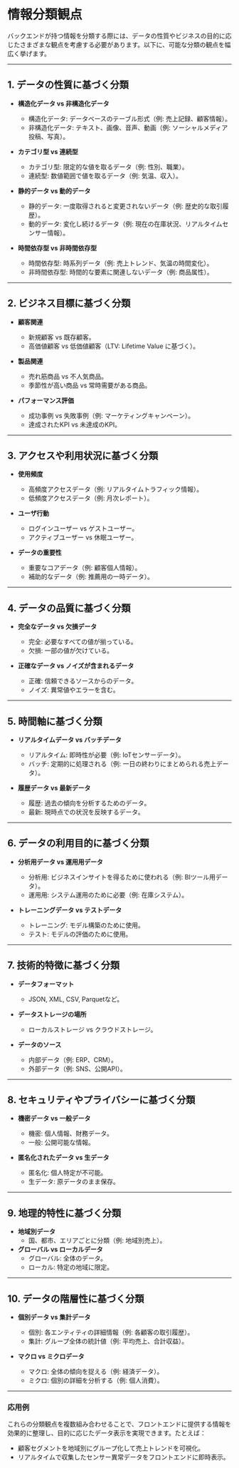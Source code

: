 # 情報分類観点

バックエンドが持つ情報を分類する際には、データの性質やビジネスの目的に応じたさまざまな観点を考慮する必要があります。以下に、可能な分類の観点を幅広く挙げます。

---

## **1. データの性質に基づく分類**
- **構造化データ vs 非構造化データ**  
  - 構造化データ: データベースのテーブル形式（例: 売上記録、顧客情報）。  
  - 非構造化データ: テキスト、画像、音声、動画（例: ソーシャルメディア投稿、写真）。

- **カテゴリ型 vs 連続型**  
  - カテゴリ型: 限定的な値を取るデータ（例: 性別、職業）。  
  - 連続型: 数値範囲で値を取るデータ（例: 気温、収入）。

- **静的データ vs 動的データ**  
  - 静的データ: 一度取得されると変更されないデータ（例: 歴史的な取引履歴）。  
  - 動的データ: 変化し続けるデータ（例: 現在の在庫状況、リアルタイムセンサー情報）。

- **時間依存型 vs 非時間依存型**  
  - 時間依存型: 時系列データ（例: 売上トレンド、気温の時間変化）。  
  - 非時間依存型: 時間的な要素に関連しないデータ（例: 商品属性）。

---

## **2. ビジネス目標に基づく分類**
- **顧客関連**  
  - 新規顧客 vs 既存顧客。  
  - 高価値顧客 vs 低価値顧客（LTV: Lifetime Value に基づく）。

- **製品関連**  
  - 売れ筋商品 vs 不人気商品。  
  - 季節性が高い商品 vs 常時需要がある商品。

- **パフォーマンス評価**  
  - 成功事例 vs 失敗事例（例: マーケティングキャンペーン）。  
  - 達成されたKPI vs 未達成のKPI。

---

## **3. アクセスや利用状況に基づく分類**
- **使用頻度**  
  - 高頻度アクセスデータ（例: リアルタイムトラフィック情報）。  
  - 低頻度アクセスデータ（例: 月次レポート）。

- **ユーザ行動**  
  - ログインユーザー vs ゲストユーザー。  
  - アクティブユーザー vs 休眠ユーザー。

- **データの重要性**  
  - 重要なコアデータ（例: 顧客個人情報）。  
  - 補助的なデータ（例: 推薦用の一時データ）。

---

## **4. データの品質に基づく分類**
- **完全なデータ vs 欠損データ**  
  - 完全: 必要なすべての値が揃っている。  
  - 欠損: 一部の値が欠けている。

- **正確なデータ vs ノイズが含まれるデータ**  
  - 正確: 信頼できるソースからのデータ。  
  - ノイズ: 異常値やエラーを含む。

---

## **5. 時間軸に基づく分類**
- **リアルタイムデータ vs バッチデータ**  
  - リアルタイム: 即時性が必要（例: IoTセンサーデータ）。  
  - バッチ: 定期的に処理される（例: 一日の終わりにまとめられる売上データ）。

- **履歴データ vs 最新データ**  
  - 履歴: 過去の傾向を分析するためのデータ。  
  - 最新: 現時点での状況を反映するデータ。

---

## **6. データの利用目的に基づく分類**
- **分析用データ vs 運用用データ**  
  - 分析用: ビジネスインサイトを得るために使われる（例: BIツール用データ）。  
  - 運用用: システム運用のために必要（例: 在庫システム）。

- **トレーニングデータ vs テストデータ**  
  - トレーニング: モデル構築のために使用。  
  - テスト: モデルの評価のために使用。

---

## **7. 技術的特徴に基づく分類**
- **データフォーマット**  
  - JSON, XML, CSV, Parquetなど。

- **データストレージの場所**  
  - ローカルストレージ vs クラウドストレージ。

- **データのソース**  
  - 内部データ（例: ERP、CRM）。  
  - 外部データ（例: SNS、公開API）。

---

## **8. セキュリティやプライバシーに基づく分類**
- **機密データ vs 一般データ**  
  - 機密: 個人情報、財務データ。  
  - 一般: 公開可能な情報。

- **匿名化されたデータ vs 生データ**  
  - 匿名化: 個人特定が不可能。  
  - 生データ: 原データのまま保存。

---

## **9. 地理的特性に基づく分類**
- **地域別データ**  
  - 国、都市、エリアごとに分類（例: 地域別売上）。  
- **グローバル vs ローカルデータ**  
  - グローバル: 全体のデータ。  
  - ローカル: 特定の地域に限定。

---

## **10. データの階層性に基づく分類**
- **個別データ vs 集計データ**  
  - 個別: 各エンティティの詳細情報（例: 各顧客の取引履歴）。  
  - 集計: グループ全体の統計値（例: 平均売上、合計収益）。

- **マクロ vs ミクロデータ**  
  - マクロ: 全体の傾向を捉える（例: 経済データ）。  
  - ミクロ: 個別の詳細を分析する（例: 個人消費）。

---

### **応用例**
これらの分類観点を複数組み合わせることで、フロントエンドに提供する情報を効果的に整理し、目的に応じたデータ表示を実現できます。たとえば：

- 顧客セグメントを地域別にグループ化して売上トレンドを可視化。
- リアルタイムで収集したセンサー異常データをフロントエンドに即時表示。